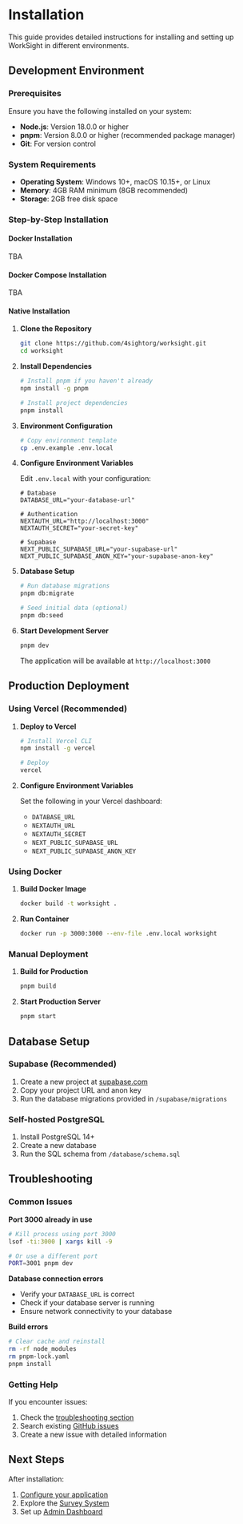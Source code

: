 # Installation

This guide provides detailed instructions for installing and setting up
WorkSight in different environments.

## Development Environment

### Prerequisites

Ensure you have the following installed on your system:

- **Node.js**: Version 18.0.0 or higher
- **pnpm**: Version 8.0.0 or higher (recommended package manager)
- **Git**: For version control

### System Requirements

- **Operating System**: Windows 10+, macOS 10.15+, or Linux
- **Memory**: 4GB RAM minimum (8GB recommended)
- **Storage**: 2GB free disk space

### Step-by-Step Installation

#### Docker Installation

TBA

#### Docker Compose Installation

TBA

#### Native Installation

1. **Clone the Repository**

   ```bash
   git clone https://github.com/4sightorg/worksight.git
   cd worksight
   ```

2. **Install Dependencies**

   ```bash
   # Install pnpm if you haven't already
   npm install -g pnpm

   # Install project dependencies
   pnpm install
   ```

3. **Environment Configuration**

   ```bash
   # Copy environment template
   cp .env.example .env.local
   ```

4. **Configure Environment Variables**

   Edit `.env.local` with your configuration:

   ```env
   # Database
   DATABASE_URL="your-database-url"

   # Authentication
   NEXTAUTH_URL="http://localhost:3000"
   NEXTAUTH_SECRET="your-secret-key"

   # Supabase
   NEXT_PUBLIC_SUPABASE_URL="your-supabase-url"
   NEXT_PUBLIC_SUPABASE_ANON_KEY="your-supabase-anon-key"
   ```

5. **Database Setup**

   ```bash
   # Run database migrations
   pnpm db:migrate

   # Seed initial data (optional)
   pnpm db:seed
   ```

6. **Start Development Server**

   ```bash
   pnpm dev
   ```

   The application will be available at `http://localhost:3000`

## Production Deployment

### Using Vercel (Recommended)

1. **Deploy to Vercel**

   ```bash
   # Install Vercel CLI
   npm install -g vercel

   # Deploy
   vercel
   ```

2. **Configure Environment Variables**

   Set the following in your Vercel dashboard:
   - `DATABASE_URL`
   - `NEXTAUTH_URL`
   - `NEXTAUTH_SECRET`
   - `NEXT_PUBLIC_SUPABASE_URL`
   - `NEXT_PUBLIC_SUPABASE_ANON_KEY`

### Using Docker

1. **Build Docker Image**

   ```bash
   docker build -t worksight .
   ```

2. **Run Container**

   ```bash
   docker run -p 3000:3000 --env-file .env.local worksight
   ```

### Manual Deployment

1. **Build for Production**

   ```bash
   pnpm build
   ```

2. **Start Production Server**

   ```bash
   pnpm start
   ```

## Database Setup

### Supabase (Recommended)

1. Create a new project at [supabase.com](https://supabase.com)
2. Copy your project URL and anon key
3. Run the database migrations provided in `/supabase/migrations`

### Self-hosted PostgreSQL

1. Install PostgreSQL 14+
2. Create a new database
3. Run the SQL schema from `/database/schema.sql`

## Troubleshooting

### Common Issues

**Port 3000 already in use**

```bash
# Kill process using port 3000
lsof -ti:3000 | xargs kill -9

# Or use a different port
PORT=3001 pnpm dev
```

**Database connection errors**

- Verify your `DATABASE_URL` is correct
- Check if your database server is running
- Ensure network connectivity to your database

**Build errors**

```bash
# Clear cache and reinstall
rm -rf node_modules
rm pnpm-lock.yaml
pnpm install
```

### Getting Help

If you encounter issues:

1. Check the [troubleshooting section](../api/overview.md)
2. Search existing
   [GitHub issues](https://github.com/4sightorg/worksight/issues)
3. Create a new issue with detailed information

## Next Steps

After installation:

1. [Configure your application](./configuration.md)
2. Explore the [Survey System](./survey-system.md)
3. Set up [Admin Dashboard](./admin-dashboard.md)
